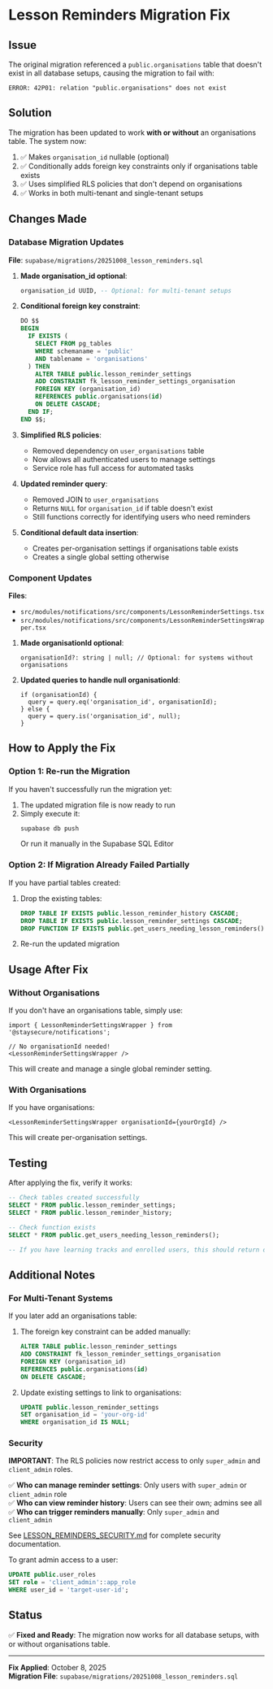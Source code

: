 # Lesson Reminders Migration Fix

## Issue

The original migration referenced a `public.organisations` table that doesn't exist in all database setups, causing the migration to fail with:

```
ERROR: 42P01: relation "public.organisations" does not exist
```

## Solution

The migration has been updated to work **with or without** an organisations table. The system now:

1. ✅ Makes `organisation_id` nullable (optional)
2. ✅ Conditionally adds foreign key constraints only if organisations table exists
3. ✅ Uses simplified RLS policies that don't depend on organisations
4. ✅ Works in both multi-tenant and single-tenant setups

## Changes Made

### Database Migration Updates

**File**: `supabase/migrations/20251008_lesson_reminders.sql`

1. **Made organisation_id optional**:
   ```sql
   organisation_id UUID, -- Optional: for multi-tenant setups
   ```

2. **Conditional foreign key constraint**:
   ```sql
   DO $$
   BEGIN
     IF EXISTS (
       SELECT FROM pg_tables 
       WHERE schemaname = 'public' 
       AND tablename = 'organisations'
     ) THEN
       ALTER TABLE public.lesson_reminder_settings 
       ADD CONSTRAINT fk_lesson_reminder_settings_organisation 
       FOREIGN KEY (organisation_id) 
       REFERENCES public.organisations(id) 
       ON DELETE CASCADE;
     END IF;
   END $$;
   ```

3. **Simplified RLS policies**:
   - Removed dependency on `user_organisations` table
   - Now allows all authenticated users to manage settings
   - Service role has full access for automated tasks

4. **Updated reminder query**:
   - Removed JOIN to `user_organisations`
   - Returns `NULL` for `organisation_id` if table doesn't exist
   - Still functions correctly for identifying users who need reminders

5. **Conditional default data insertion**:
   - Creates per-organisation settings if organisations table exists
   - Creates a single global setting otherwise

### Component Updates

**Files**: 
- `src/modules/notifications/src/components/LessonReminderSettings.tsx`
- `src/modules/notifications/src/components/LessonReminderSettingsWrapper.tsx`

1. **Made organisationId optional**:
   ```tsx
   organisationId?: string | null; // Optional: for systems without organisations
   ```

2. **Updated queries to handle null organisationId**:
   ```tsx
   if (organisationId) {
     query = query.eq('organisation_id', organisationId);
   } else {
     query = query.is('organisation_id', null);
   }
   ```

## How to Apply the Fix

### Option 1: Re-run the Migration

If you haven't successfully run the migration yet:

1. The updated migration file is now ready to run
2. Simply execute it:
   ```bash
   supabase db push
   ```
   Or run it manually in the Supabase SQL Editor

### Option 2: If Migration Already Failed Partially

If you have partial tables created:

1. Drop the existing tables:
   ```sql
   DROP TABLE IF EXISTS public.lesson_reminder_history CASCADE;
   DROP TABLE IF EXISTS public.lesson_reminder_settings CASCADE;
   DROP FUNCTION IF EXISTS public.get_users_needing_lesson_reminders() CASCADE;
   ```

2. Re-run the updated migration

## Usage After Fix

### Without Organisations

If you don't have an organisations table, simply use:

```tsx
import { LessonReminderSettingsWrapper } from '@staysecure/notifications';

// No organisationId needed!
<LessonReminderSettingsWrapper />
```

This will create and manage a single global reminder setting.

### With Organisations

If you have organisations:

```tsx
<LessonReminderSettingsWrapper organisationId={yourOrgId} />
```

This will create per-organisation settings.

## Testing

After applying the fix, verify it works:

```sql
-- Check tables created successfully
SELECT * FROM public.lesson_reminder_settings;
SELECT * FROM public.lesson_reminder_history;

-- Check function exists
SELECT * FROM public.get_users_needing_lesson_reminders();

-- If you have learning tracks and enrolled users, this should return data
```

## Additional Notes

### For Multi-Tenant Systems

If you later add an organisations table:

1. The foreign key constraint can be added manually:
   ```sql
   ALTER TABLE public.lesson_reminder_settings 
   ADD CONSTRAINT fk_lesson_reminder_settings_organisation 
   FOREIGN KEY (organisation_id) 
   REFERENCES public.organisations(id) 
   ON DELETE CASCADE;
   ```

2. Update existing settings to link to organisations:
   ```sql
   UPDATE public.lesson_reminder_settings 
   SET organisation_id = 'your-org-id' 
   WHERE organisation_id IS NULL;
   ```

### Security

**IMPORTANT**: The RLS policies now restrict access to only `super_admin` and `client_admin` roles.

✅ **Who can manage reminder settings**: Only users with `super_admin` or `client_admin` role  
✅ **Who can view reminder history**: Users can see their own; admins see all  
✅ **Who can trigger reminders manually**: Only `super_admin` and `client_admin`

See [LESSON_REMINDERS_SECURITY.md](./LESSON_REMINDERS_SECURITY.md) for complete security documentation.

To grant admin access to a user:
```sql
UPDATE public.user_roles 
SET role = 'client_admin'::app_role 
WHERE user_id = 'target-user-id';
```

## Status

✅ **Fixed and Ready**: The migration now works for all database setups, with or without organisations table.

---

**Fix Applied**: October 8, 2025  
**Migration File**: `supabase/migrations/20251008_lesson_reminders.sql`
